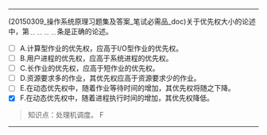 ---
(20150309_操作系统原理习题集及答案_笔试必需品_doc)关于优先权大小的论述中，第﹎﹎﹎﹎条是正确的论述。
- [ ] A.计算型作业的优先权，应高于I/O型作业的优先权。 
- [ ] B.用户进程的优先权，应高于系统进程的优先权。 
- [ ] C.长作业的优先权，应高于短作业的优先权。
- [ ] D.资源要求多的作业，其优先权应高于资源要求少的作业。 
- [ ] E.在动态优先权中，随着作业等待时间的增加，其优先权将随之下降。
- [x] F.在动态优先权中，随着进程执行时间的增加，其优先权降低。

> 知识点：处理机调度。
> F

---